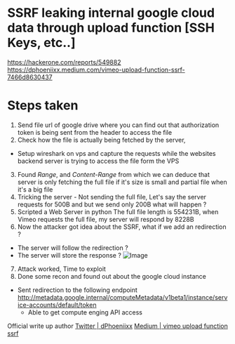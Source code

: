 # SSRF leaking internal google cloud data through upload function [SSH Keys, etc..]

https://hackerone.com/reports/549882
https://dphoeniixx.medium.com/vimeo-upload-function-ssrf-7466d8630437


# Steps taken 
1. Send file url of google drive where you can find out that authorization token is being sent from the header to access the file
2. Check how the file is actually being fetched by the server, 
  - Setup wireshark on vps and capture the requests while the websites backend server is trying to access the file form the VPS 
3. Found *Range*, and *Content-Range* from which we can deduce that server is only fetching the full file if it's size is small and partial file when it's a big file
4. Tricking the server - Not sending the full file, Let's say the server requests for 500B and but we send only 200B what will happen ? 
5. Scripted a Web Server in python The full file length is 554231B, when Vimeo requests the full file, my server will respond by 8228B
6. Now the attacker got idea about the SSRF, what if we add an redirection ? 
  - The server will follow the redirection ?
  - The server will store the response ? 
  ![Image](https://miro.medium.com/v2/resize:fit:720/format:webp/1*JEp41OYpAlxn_RF8f8h1Vg.png)
7. Attack worked, Time to exploit 
8. Done some recon and found out about the google cloud instance 
  - Sent redirection to the following endpoint http://metadata.google.internal/computeMetadata/v1beta1/instance/service-accounts/default/token
    - Able to get compute enging API access 
  

Official write up author [Twitter | dPhoeniixx](https://x.com/dPhoeniixx)
[Medium | vimeo upload function ssrf](https://dphoeniixx.medium.com/vimeo-upload-function-ssrf-7466d8630437)







